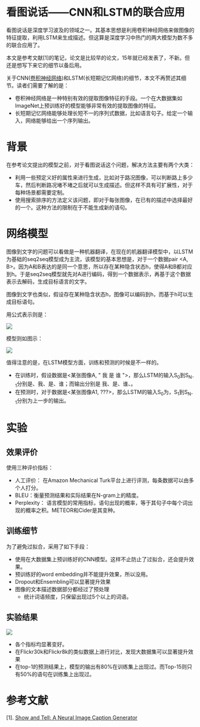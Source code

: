 # 看图说话——CNN和LSTM的联合应用

看图说话是深度学习波及的领域之一。其基本思想是利用卷积神经网络来做图像的特征提取，利用LSTM来生成描述。但这算是深度学习中热门的两大模型为数不多的联合应用了。

本文是参考文献[1]的笔记，论文是比较早的论文，15年就已经发表了，不新。但还是想写下来它的细节以备后用。

关于CNN([卷积神经网络](http://blog.csdn.net/stdcoutzyx/article/details/41596663))和LSTM(长短期记忆网络)的细节，本文不再赘述其细节。读者们需要了解的是：

- 卷积神经网络是一种特别有效的提取图像特征的手段。一个在大数据集如ImageNet上预训练好的模型能够非常有效的提取图像的特征。
- 长短期记忆网络能够处理长短不一的序列式数据，比如语言句子。给定一个输入，网络能够给出一个序列输出。

# 背景

在参考论文提出的模型之前，对于看图说话这个问题，解决方法主要有两个大类：

- 利用一些预定义好的属性来进行生成，比如对于路况图像，可以判断路上多少车，然后判断路况堵不堵之后就可以生成描述。但这样不具有可扩展性，对于每种场景都需要定制。
- 使用搜索排序的方法定义该问题，即对于每张图像，在已有的描述中选择最好的一个。这种方法的限制在于不能生成新的语句。

# 网络模型

图像到文字的问题可以看做是一种机器翻译，在现在的机器翻译模型中，以LSTM为基础的seq2seq模型成为主流，该模型的基本思想是，对于一个数据pair <A, B>。因为A和B表达的是同一个意思，所以存在某种隐含状态h，使得A和B都对应到h。于是seq2seq模型就先对A进行编码，得到一个数据表示，再基于这个数据表示去解码，生成目标语言的文字。

图像到文字也类似，假设存在某种隐含状态h，图像可以编码到h，而基于h可以生成目标语句。

用公式表示则是：

![](https://raw.githubusercontent.com/stdcoutzyx/Blogs/master/blog2017/show_and_tell/1.png)

模型则如图示：

![](https://raw.githubusercontent.com/stdcoutzyx/Blogs/master/blog2017/show_and_tell/2.png)

值得注意的是，在LSTM模型方面，训练和预测的时候是不一样的。

- 在训练时，假设数据是<某张图像A, "<begin> 我 是 谁 <end>">，那么LSTM的输入S<sub>0</sub>到S<sub>N-1</sub>分别是<begin>、我、是、谁；而输出分别是 我、是、谁、<end>。
- 在预测时，对于数据是<某张图像A1, ???>，那么LSTM的输入S<sub>0</sub>为<begin>，S<sub>1</sub>到S<sub>N-1</sub>分别为上一步的输出。


# 实验

## 效果评价

使用三种评价指标：

- 人工评价： 在Amazon Mechanical Turk平台上进行评测，每条数据可以由多个人打分。
- BLEU：衡量预测结果和实际结果在N-gram上的精度。
- Perplexity： 语言模型的常用指标，语句出现的概率，等于其句子中每个词出现的概率之积。METEOR和Cider是其变种。

## 训练细节

为了避免过拟合，采用了如下手段：

- 使用在大数据集上预训练好的CNN模型。这样不止防止了过拟合，还会提升效果。
- 预训练好的word embedding并不能提升效果，所以没用。
- Dropout和Ensembling可以显著提升效果
- 图像的文本描述数据部分都经过了预处理
	- 统计词语频度，只保留出现过5个以上的词语。

## 实验结果

![](https://raw.githubusercontent.com/stdcoutzyx/Blogs/master/blog2017/show_and_tell/3.png)

- 各个指标均显著变好。
- 在Flickr30k和Flickr8k的类似数据上进行对比，发现大数据集可以显著提升效果
- 在top-1的预测结果上，模型的输出有80%在训练集上出现过。而Top-15则只有50%的语句在训练集上出现过。


# 参考文献

[1]. [Show and Tell: A Neural Image Caption Generator](https://arxiv.org/abs/1411.4555)
